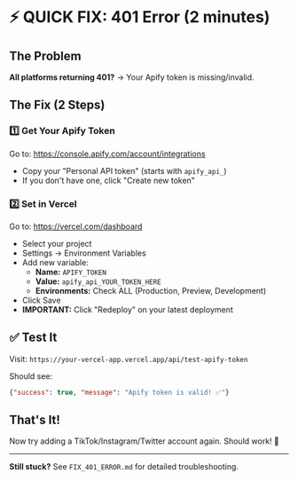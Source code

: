 # ⚡ QUICK FIX: 401 Error (2 minutes)

## The Problem
**All platforms returning 401?** → Your Apify token is missing/invalid.

## The Fix (2 Steps)

### 1️⃣ Get Your Apify Token
Go to: https://console.apify.com/account/integrations
- Copy your "Personal API token" (starts with `apify_api_`)
- If you don't have one, click "Create new token"

### 2️⃣ Set in Vercel
Go to: https://vercel.com/dashboard
- Select your project
- Settings → Environment Variables
- Add new variable:
  - **Name:** `APIFY_TOKEN`
  - **Value:** `apify_api_YOUR_TOKEN_HERE`
  - **Environments:** Check ALL (Production, Preview, Development)
- Click Save
- **IMPORTANT:** Click "Redeploy" on your latest deployment

## ✅ Test It
Visit: `https://your-vercel-app.vercel.app/api/test-apify-token`

Should see:
```json
{"success": true, "message": "Apify token is valid! ✅"}
```

## That's It!
Now try adding a TikTok/Instagram/Twitter account again. Should work! 🎉

---

**Still stuck?** See `FIX_401_ERROR.md` for detailed troubleshooting.

